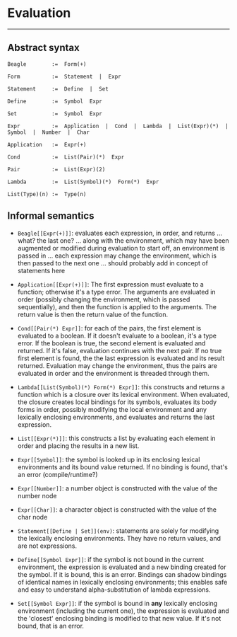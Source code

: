 # Evaluation #
--------------

## Abstract syntax ##

    Beagle        :=  Form(+)
    
    Form          :=  Statement  |  Expr 
    
    Statement     :=  Define  |  Set
    
    Define        :=  Symbol  Expr
    
    Set           :=  Symbol  Expr
    
    Expr          :=  Application  |  Cond  |  Lambda  |  List(Expr)(*)  |  Symbol  |  Number  |  Char
    
    Application   :=  Expr(+) 
    
    Cond          :=  List(Pair)(*)  Expr
    
    Pair          :=  List(Expr)(2)
    
    Lambda        :=  List(Symbol)(*)  Form(*)  Expr
    
    List(Type)(n) :=  Type(n)



## Informal semantics ##

 - `Beagle[[Expr(+)]]`: evaluates each expression, in order, and returns ... what?  the last one? ...
   along with the environment, which may have been augmented or modified during evaluation
   to start off, an environment is passed in ... each expression may change the environment, which
   is then passed to the next one ... should probably add in concept of statements here
   
 - `Application[[Expr(+)]]`: The first expression must evaluate to a function; otherwise it's a type error.
   The arguments are evaluated in order (possibly changing the environment, 
   which is passed sequentially), and then the function is applied to the arguments.  The return
   value is then the return value of the function.
   
 - `Cond[[Pair(*) Expr]]`: for each of the pairs, the first element is evaluated to a boolean.  If it
   doesn't evaluate to a boolean, it's a type error.  If the boolean is true, the second element is evaluated
   and returned.  If it's false, evaluation continues with the next pair.  If no true first element is found,
   the the last expression is evaluated and its result returned.  Evaluation may change the environment, thus the pairs 
   are evaluated in order and the environment is threaded through them.
   
 - `Lambda[[List(Symbol)(*) Form(*) Expr]]`: this constructs and returns a function which is a closure over
   its lexical environment.  When evaluated, the closure creates local bindings for its symbols, evaluates
   its body forms in order, possibly modifying the local environment and any lexically enclosing environments,
   and evaluates and returns the last expression.
   
 - `List[[Expr(*)]]`:  this constructs a list by evaluating each element in order and placing the results
   in a new list.
   
 - `Expr[[Symbol]]`: the symbol is looked up in its enclosing lexical environments and its bound
   value returned.  If no binding is found, that's an error (compile/runtime?)
   
 - `Expr[[Number]]`: a number object is constructed with the value of the number node
 
 - `Expr[[Char]]`: a character object is constructed with the value of the char node
 
 - `Statement[[Define | Set]](env)`:  statements are solely for modifying the lexically enclosing
   environments.  They have no return values, and are not expressions.
   
 - `Define[[Symbol Expr]]`:  if the symbol is not bound in the current environment, the expression is 
   evaluated and a new binding created for the symbol.  If it is bound, this is an error.  Bindings
   can shadow bindings of identical names in lexically enclosing environments; this enables safe and
   easy to understand alpha-substitution of lambda expressions.
   
 - `Set[[Symbol Expr]]`:  if the symbol is bound in **any** lexically enclosing environment (including
   the current one), the expression is evaluated and the 'closest' enclosing binding is modified to
   that new value.  If it's not bound, that is an error.

